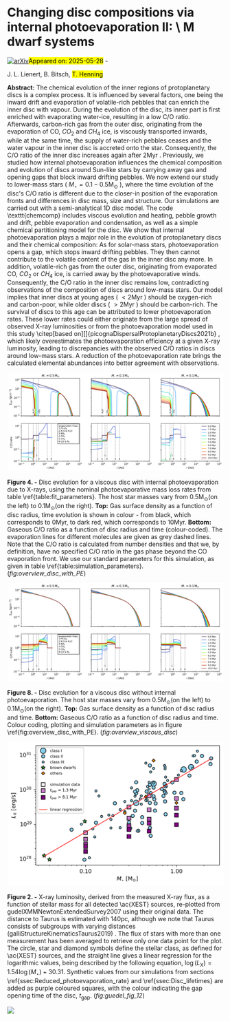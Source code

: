 <div class="macros" style="visibility:hidden;">
$\newcommand{\ensuremath}{}$
$\newcommand{\xspace}{}$
$\newcommand{\object}[1]{\texttt{#1}}$
$\newcommand{\farcs}{{.}''}$
$\newcommand{\farcm}{{.}'}$
$\newcommand{\arcsec}{''}$
$\newcommand{\arcmin}{'}$
$\newcommand{\ion}[2]{#1#2}$
$\newcommand{\textsc}[1]{\textrm{#1}}$
$\newcommand{\hl}[1]{\textrm{#1}}$
$\newcommand{\footnote}[1]{}$</div>



<div id="title">

# Changing disc compositions via internal photoevaporation II: \ M dwarf systems

</div>
<div id="comments">

[![arXiv](https://img.shields.io/badge/arXiv-2505.21470-b31b1b.svg)](https://arxiv.org/abs/2505.21470)<mark>Appeared on: 2025-05-28</mark> - 

</div>
<div id="authors">

J. L. Lienert, B. Bitsch, <mark>T. Henning</mark>

</div>
<div id="abstract">

**Abstract:** The chemical evolution of the inner regions of protoplanetary discs is a complex process. It is influenced by several factors, one being the inward drift and evaporation of volatile-rich pebbles that can enrich the inner disc with vapour. During the evolution of the disc, its inner part is first enriched with evaporating water-ice, resulting in a low C/O ratio. Afterwards, carbon-rich gas from the outer disc, originating from the evaporation of CO, $CO_2$ and $CH_4$ ice, is viscously transported inwards, while at the same time, the supply of water-rich pebbles ceases and the water vapour in the inner disc is accreted onto the star. Consequently, the C/O ratio of the inner disc increases again after $2   \text{Myr}$ . Previously, we studied how internal photoevaporation influences the chemical composition and evolution of discs around Sun-like stars by carrying away gas and opening gaps that block inward drifting pebbles. We now extend our study to lower-mass stars ( $M_{\star} = 0.1 - 0.5   \text{M}_{\odot}$ ), where the time evolution of the disc's C/O ratio is different due to the closer-in position of the evaporation fronts and differences in disc mass, size and structure. Our simulations are carried out with a semi-analytical 1D disc model. The code \texttt{chemcomp} includes viscous evolution and heating, pebble growth and drift, pebble evaporation and condensation, as well as a simple chemical partitioning model for the disc. We show that internal photoevaporation plays a major role in the evolution of protoplanetary discs and their chemical composition: As for solar-mass stars, photoevaporation opens a gap, which stops inward drifting pebbles. They then cannot contribute to the volatile content of the gas in the inner disc any more. In addition, volatile-rich gas from the outer disc, originating from evaporated CO, $CO_2$ or $CH_4$ ice, is carried away by the photoevaporative winds. Consequently, the C/O ratio in the inner disc remains low, contradicting observations of the composition of discs around low-mass stars. Our model implies that inner discs at young ages ( $< 2   \text{Myr}$ ) should be oxygen-rich and carbon-poor, while older discs ( $> 2   \text{Myr}$ ) should be carbon-rich. The survival of discs to this age can be attributed to lower photoevaporation rates. These lower rates could either originate from the large spread of observed X-ray luminosities or from the photoevaporation model used in this study \citep[based on][]{picognaDispersalProtoplanetaryDiscs2021b} , which likely overestimates the photoevaporation efficiency at a given X-ray luminosity, leading to discrepancies with the observed C/O ratios in discs around low-mass stars. A reduction of the photoevaporation rate brings the calculated elemental abundances into better agreement with observations.

</div>

<div id="div_fig1">

<img src="tmp_2505.21470/./Plots/gas_surface_density_and_C_to_O_ratio_with_photoevap_alpha_1e-4.png" alt="Fig4" width="100%"/>

**Figure 4. -** Disc evolution for a viscous disc with internal photoevaporation due to X-rays, using the nominal photoevaporative mass loss rates from table \ref{table:fit_parameters}. The host star masses vary from $0.5   \text{M}_{\odot}$(on the left) to $0.1   \text{M}_{\odot}$(on the right). **Top:** Gas surface density as a function of disc radius, time evolution is shown in colour - from black, which corresponds to $0   \text{Myr}$, to dark red, which corresponds to $10   \text{Myr}$. **Bottom:** Gaseous C/O ratio as a function of disc radius and time (colour-coded). The evaporation lines for different molecules are given as grey dashed lines. Note that the C/O ratio is calculated from number densities and that we, by definition, have no specified C/O ratio in the gas phase beyond the CO evaporation front. We use our standard parameters for this simulation, as given in table \ref{table:simulation_parameters}. (*fig:overview_disc_with_PE*)

</div>
<div id="div_fig2">

<img src="tmp_2505.21470/./Plots/gas_surface_density_and_C_to_O_ratio_no_photoevap_alpha_1e-4.png" alt="Fig8" width="100%"/>

**Figure 8. -** Disc evolution for a viscous disc without internal photoevaporation. The host star masses vary from $0.5   \text{M}_{\odot}$(on the left) to $0.1   \text{M}_{\odot}$(on the right). **Top:** Gas surface density as a function of disc radius and time. **Bottom:** Gaseous C/O ratio as a function of disc radius and time. Colour coding, plotting and simulation parameters as in figure \ref{fig:overview_disc_with_PE}. (*fig:overview_viscous_disc*)

</div>
<div id="div_fig3">

<img src="tmp_2505.21470/./Plots/X_ray_lum_vs_mass.png" alt="Fig2" width="100%"/>

**Figure 2. -** X-ray luminosity, derived from the measured X-ray flux, as a function of stellar mass for all detected \ac{XEST} sources, re-plotted from gudelXMMNewtonExtendedSurvey2007 using their original data. The distance to Taurus is estimated with $140   \text{pc}$, although we note that Taurus consists of subgroups with varying distances  (galliStructureKinematicsTaurus2019) . The flux of stars with more than one measurement has been averaged to retrieve only one data point for the plot. The circle, star and diamond symbols define the stellar class, as defined for \ac{XEST} sources, and the straight line gives a linear regression for the logarithmic values, being described by the following equation, $\log(L_{\text{X}}) = 1.54 \log(M_{\star}) + 30.31$. Synthetic values from our simulations from sections \ref{ssec:Reduced_photoevaporation_rate} and \ref{ssec:Disc_lifetimes} are added as purple coloured squares, with the colour indicating the gap opening time of the disc, $t_{\text{gap}}$. (*fig:guedel_fig_12*)

</div><div id="qrcode"><img src=https://api.qrserver.com/v1/create-qr-code/?size=100x100&data="https://arxiv.org/abs/2505.21470"></div>